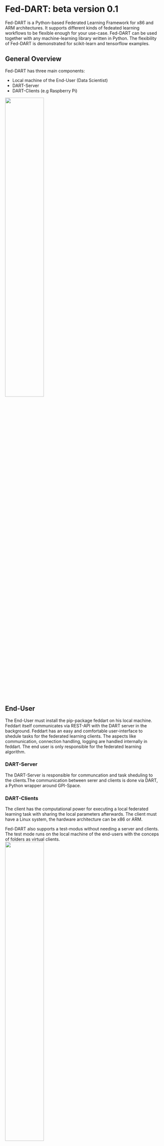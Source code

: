 # Fed-DART: beta version 0.1
Fed-DART is a Python-based Federated Learning Framework for x86 and ARM architectures. It supports different kinds of fedeated learning workflows to be flexible enough for your use-case.
Fed-DART can be used together with any machine-learning library written in Python. The flexibility of Fed-DART is demonstrated for scikit-learn and tensorflow examples.

## General Overview
Fed-DART has three main components:

* Local machine of the End-User (Data Scientist)
* DART-Server
* DART-Clients (e.g Raspberry Pi)
<img src="/images/worklow_feddart.png" width="50%" height="50%" />

## End-User

The End-User must install the pip-package feddart on his local machine.
Feddart itself communicates via REST-API with the DART server in the background.
Feddart has an easy and comfortable user-interface to shedule tasks for the federated learning clients.
The aspects like communication, connection handling, logging are handled internally in feddart. The end
user is only responsible for the federated learning algorithm.

### DART-Server
The DART-Server is responsible for communcation and task sheduling to the clients.The communication between
serer and clients is done via DART, a Python wrapper around GPI-Space.

### DART-Clients
The client has the computational power for executing a local federated learning task with sharing the local parameters afterwards.
The client must have a Linux system, the hardware architecture can be x86 or ARM. 

Fed-DART also supports  a test-modus without needing a server and clients. The test mode runs on the local machine of the end-users
with the conceps of folders as virtual clients.\
<img src="/images/workflow_feddart_testmode.png" width="50%" height="50%" />

## Setting-up DART-Server and DART-Clients on Linux system.
The following steps are only necessary if you want to set up the DART-Server and DART-Clients, not in the case of test modus.
Clone this repo and cd into the dart folder and choose the right version(depends on your target platform). Unzip the tar file. If you want to
start the server go into the folder /bin and execute dart-server.exe. The server will connect over SSH to the clients, therefore the server needs the public key of the clients (important: for connecting over SSH server and clients must have the same user name atm, a fix is WIP)
In the case you want to configure the DART-Client go into the folder /worker and open the file worker.json. Set the path like that
```python
{
  "python_home": path to python home or your conda environement (e.g "/home/user/miniconda3/envs/beta_version/") ,
  "module_prefix": path to the folder of the files (e.g "/home/user/feddart/client1/"),
  "output_directory": path for logging std output (e.g. "/var/tmp/")
}
```
## Getting Started: Examples 
We have three simple examples to sketch the general workflow of using Fed-DART. For the sake of brevity we look on the 
federated averaging example on the MNIST dataset.
The code which runs on end users local machine can be found in examples/federated_averaging.
Before executing the learning algorithm the end-user must initialize the WorkflowManager, which 
is the user-interface to Fed-DART.
```python
from feddart.workflowManager import WorkflowManager
manager = WorkflowManager()
```
For some use-case it's necessary, that an initialization task is executed before an learning task on every client.
In the current example, the client must know the model structure before training the model itself (we only send 
the weights during learning to the clients). Therefore the use can create an init task at the begining. Fed-DART
automatically send this init task to clients, also to later connected ones, and checks if the init task was sucessfully
executed on the client, before acceptig new tasks. The server and server-known clients can 
be started through the function startFedDART.
```python
manager.createInitTask( parameterDict = {"model_structure": global_model.to_json()}
                      , filePath = "client_learning"
                      , executeFunction = "init"
                      )
manager.startFedDART( runtimeFile = "../serverFile.json" 
                    , deviceFile = "../deviceFile.json"
                    , maximal_numberDevices = 100
                    )
```
Fed-DART will support multiple federated learning workflows. In the current stage of development, we only support the case of 
sending tasks (taskType 1) to specific devices.The case of sending tasks to random devices, which fullfill certain requirements, will be included soon.
```python
manager.startTask( taskType = 1 
                 , taskName = task_name
                 , parameterDict =  { "device_one": { "global_model_weights": global_model_weights
                                                    , "batch_size": 64
                                                    , "epochs": 2
                                                    }
                                    , "device_two": { "global_model_weights": global_model_weights
                                                    , "batch_size": 8
                                                    , "epochs": 4
                                                    }
                                    }
                , filePath = "client_learning" 
                , executeFunction = "learn"
                )
while manager.getTaskStatus(task_name) != manager.TASK_STATUS_FINISHED:
    time.sleep(3)
taskResult = manager.getTaskResult(task_name) #return all results which are currently available

```
To excute this function we will look now on client side into the file client_learning and the two functions
init und learn. To use this function together with feddart you must decorate them with @feddart.

```python
from feddart.messageTranslator import feddart

@feddart
def init(model_structure):
    try: 
        client_model = keras.models.model_from_json(model_structure)
        #then store it somewhere, see code 
        return True
    except:
        return False

@feddart
def learn(global_model_weights, batch_size, epochs):
    cwd = os.path.dirname(os.path.abspath(__file__))
    client_model = keras.models.load_model(cwd + "/" + MODEL_NAME)
    client_model.compile( optimizer = "sgd", loss = "mse")
    client_model.set_weights(global_model_weights)
    x_train, y_train = get_mnist_train_data()
    client_model.fit( x_train
                    , y_train
                    , epochs = epochs
                    , batch_size = batch_size
                    )
    return client_model.get_weights()
```

## Using Fed-DART as pip package
To use feddart as pip package on your local machine cd into the repo and type
into the console
```python
pip install .
```
Afterwards you can integrate feddart in any project with from feddart.workflowManager import WorkflowManager.

## Functions in WorkflowManager
* Instantiation of WorkflowManager
```python
manager = WorkflowManager( testMode #True or False
                         , errorProbability #probability for throwing errors in test mode, set it atm to 0
                         )
```
* Creation of init task. Must be done before connect to DART-server
```python
manager.createInitTask( parameterDict #dictionary with parameter names and values
                      , filePath #python file of executeFunction
                      , executeFunction #function which should be executed
                      )
```
* Connect to DART-Server
```python
manager.startFedDART( runtimeFile #settings how to connect to server
                    , deviceFile #devices, to which the server should connect
                    , maximal_numberDevices #maximal amount of devices for server
                    )
```

* Create a task. Fed-Dart will check the task requirements and accepts the task if
  the requirements are fullfilled.
```python
manager.startTask( taskType #atm only type one is supported
                 , taskName #unique name of task (e.g "task_one)
                 , parameterDict #dict of format { "device_one": {"para1": 5}
                                #                , "device_two: {"para1": 10}}
                 , filePath #python file of executeFunction
                 , executeFunction #function which should be executed
                 )
```
* Get the status of a task by name. Result can be in "in queue", "in progress" or "finished"
```python
manager.getTaskStatus( taskName) #return: "in queue", "in progresss" or "finished
```
* At any time we can get the results of the task. The return will be a list of
  task results from the already finished clients. To get more informations about the API
  of the task results, we refer to the documentation "API of task results" below.
```python
manager.getTaskResult( taskName) #return: list of task results
```

* Tasks can be removed from the DART-server (e.g. the task is finished). Already fetched 
  results from the server will be available locally (function will be implemented soon).
```python
manager.stopTask( taskName) 
```

* remove Device from the DART-Server.
```python
manager.removeDevice(deviceName) 
```

* Get the name of all devices, which are connected to the DART-server.
```python
manager.getAllDeviceNames() 
```

* Shut down the DART-server
```python
manager.stopFedDART() 
```
## API of task results
To access a task result we support multiple options as sketched in the hello world example.
* get duration of task and from which device
```python
taskResult.deviceName
taskResult.duration
```
* get the task results as list or dictionary
```python
taskResult.resultDict #format like {"result_0": 5, "result_1": 2 }
taskResult.resultList #format like [5,2]
```
## Getting Started
We start with the example in the hello_world folder. We assume for experimental testing that the clients are running on your local machine. In a real-world scenario the file hello_world_client.py will be run on edge devices, the file hello_world_server.py on your local machine. FedDART runs in background on your local machine and will communicate with the clients over the DART server. \
The IP adress of the server is stored in runtimeFile.json, such that FedDART knows to which server it should connect. Moreover we assume for this first example that we know the clients (e.g edge devices) to which we want to connect. The device names together with the ipAdress are stored in deviceFile.json.
Following steps are necessary to exceute this example (we assume the same folder structur and code as in the page Set up FedDART for experimental usage
1. cd beta_version/dart/dart/worker and set in worker.json module prefix to /home/user_name/beta_version/examples/hello_world/
2. cd beta_version/dart/dart/bin and ./dart-server.exe \
  2.1 in case you want to start the dart server on styx/carme, please use:\
    2.1.1 carme_prepare_dart_from_pip \
    2.1.2 ./dart-server.exe --gspc-ssh-private-key "${CARME_SSHDIR}/id_rsa_${CARME_JOB_ID}" --gspc-ssh-public-key "${CARME_SSHDIR}/id_rsa_${CARME_JOB_ID}.pub" --gspc-ssh-port "${SSHD_PORT}"

3. Open a new terminal
4. in case ssh is not running and you have sudo permissions: sudo service ssh start
5. cd beta_version/examples/hello_world and execute file hello_world_server.py

## Set up FedDART for experimental usage

For experimental usage we deliver Fed-Dart together with DART.\
**Requirements**\
Linux on x86 architecture. If you are using Windows you can use WSL 1 instead.\
**Installation**\
Steps for installation
1. Clone this git repo in  a folder e.g. feddart
2. cd feddart/
3. git checkout -b your_branch origin/beta_version
4. create conda environment with python and pip installed, e.g name env_feddart \
  4.1 conda create -n env_feddart \
  4.2 install pip, e.g. conda install pip 
5. pip install .
6. cd dart/ and tar -xf dart_x86_64.tar
7. cd dart/worker/
8. open worker.json file:\
  8.1 remove entry "name" \
 8.2 Set path to your conda environement in python_home e.g. /home/user_name/miniconda3/envs/env_feddart/ \
 8.3 Remove empty space between "module_prefix" and : .Set path to folder where the executable files are 
     in "module_prefix" e.g /home/user_name/beta_version/examples\
 8.4 Set path were the logging should be saved

## Further remarks
Fed-DART is currently under development and therefore room for improvement.
If you have any issues, suggestions for new features or new example use-cases 
which can be intregated in our repo feel free to contact
nico.weber@itwm.fraunhofer.de.
We also have a Teams channel for announcing news regarding Fed-DART. If you want to 
join this channel, contact us.
